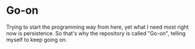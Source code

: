 # Go-on

Trying to start the programming way from here, yet what I need most right now is persistence.
So that's why the repository is called "Go-on", telling myself to keep going on.
